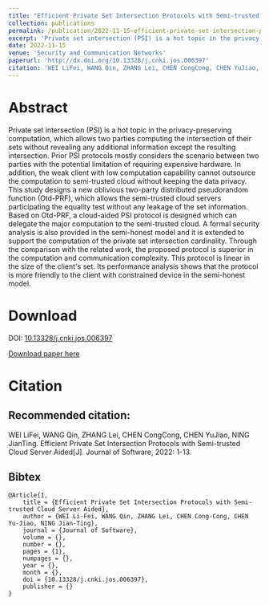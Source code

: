 ```yaml
---
title: "Efficient Private Set Intersection Protocols with Semi-trusted Cloud Server Aided"
collection: publications
permalink: /publication/2022-11-15-efficient-private-set-intersection-protocols-with-semi-trusted-cloud-server-aided
excerpt: 'Private set intersection (PSI) is a hot topic in the privacy-preserving computation, which allows two parties computing the intersection of their sets without revealing any additional information except the resulting intersection. Prior PSI protocols mostly considers the scenario between two parties with the potential limitation of requiring expensive hardware. In addition, the weak client with low computation capability cannot outsource the computation to semi-trusted cloud without keeping the data privacy. This study designs a new oblivious two-party distributed pseudorandom function (Otd-PRF), which allows the semi-trusted cloud servers participating the equality test without any leakage of the set information. Based on Otd-PRF, a cloud-aided PSI protocol is designed which can delegate the major computation to the semi-trusted cloud. A formal security analysis is also provided in the semi-honest model and it is extended to support the computation of the private set intersection cardinality. Through the comparison with the related work, the proposed protocol is superior in the computation and communication complexity. This protocol is linear in the size of the client's set. Its performance analysis shows that the protocol is more friendly to the client with constrained device in the semi-honest model.'
date: 2022-11-15
venue: 'Security and Communication Networks'
paperurl: 'http://dx.doi.org/10.13328/j.cnki.jos.006397'
citation: 'WEI LiFei, WANG Qin, ZHANG Lei, CHEN CongCong, CHEN YuJiao, NING JianTing. Efficient Private Set Intersection Protocols with Semi-trusted Cloud Server Aided[J]. Journal of Software, 2022: 1-13.'
---
```

# Abstract
Private set intersection (PSI) is a hot topic in the privacy-preserving computation, which allows two parties computing the intersection of their sets without revealing any additional information except the resulting intersection. Prior PSI protocols mostly considers the scenario between two parties with the potential limitation of requiring expensive hardware. In addition, the weak client with low computation capability cannot outsource the computation to semi-trusted cloud without keeping the data privacy. This study designs a new oblivious two-party distributed pseudorandom function (Otd-PRF), which allows the semi-trusted cloud servers participating the equality test without any leakage of the set information. Based on Otd-PRF, a cloud-aided PSI protocol is designed which can delegate the major computation to the semi-trusted cloud. A formal security analysis is also provided in the semi-honest model and it is extended to support the computation of the private set intersection cardinality. Through the comparison with the related work, the proposed protocol is superior in the computation and communication complexity. This protocol is linear in the size of the client's set. Its performance analysis shows that the protocol is more friendly to the client with constrained device in the semi-honest model.

# Download
DOI: [10.13328/j.cnki.jos.006397](http://dx.doi.org/10.13328/j.cnki.jos.006397)

[Download paper here](https://chen-congcong.github.io/files/paper/2022-11-15-efficient-private-set-intersection-protocols-with-semi-trusted-cloud-server-aided.pdf)

# Citation
## Recommended citation: <br>
WEI LiFei, WANG Qin, ZHANG Lei, CHEN CongCong, CHEN YuJiao, NING JianTing. Efficient Private Set Intersection Protocols with Semi-trusted Cloud Server Aided[J]. Journal of Software, 2022: 1-13.

## Bibtex
```
@Article{1,
    title = {Efficient Private Set Intersection Protocols with Semi-trusted Cloud Server Aided},
    author = {WEI Li-Fei, WANG Qin, ZHANG Lei, CHEN Cong-Cong, CHEN Yu-Jiao, NING Jian-Ting},
    journal = {Journal of Software},
    volume = {},
    number = {},
    pages = {1},
    numpages = {},
    year = {},
    month = {},
    doi = {10.13328/j.cnki.jos.006397},
    publisher = {}
} 

```